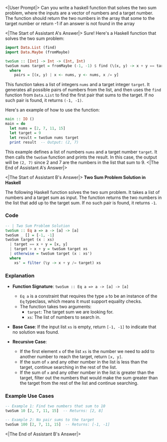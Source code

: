 <|User Prompt|>
Can you write a haskell function that solves the two sum problem, where the inputs are a vector of numbers and a target number. The function should return the two numbers in the array that some to the target number or return -1 if an answer is not found in the array

<|The Start of Assistant A's Answer|>
Sure! Here's a Haskell function that solves the two sum problem:

```haskell
import Data.List (find)
import Data.Maybe (fromMaybe)

twoSum :: [Int] -> Int -> (Int, Int)
twoSum nums target = fromMaybe (-1, -1) $ find (\(x, y) -> x + y == target) pairs
  where
    pairs = [(x, y) | x <- nums, y <- nums, x /= y]
```

This function takes a list of integers `nums` and a target integer `target`. It generates all possible pairs of numbers from the list, and then uses the `find` function from `Data.List` to find the first pair that sums to the target. If no such pair is found, it returns `(-1, -1)`.

Here's an example of how to use the function:

```haskell
main :: IO ()
main = do
  let nums = [2, 7, 11, 15]
  let target = 9
  let result = twoSum nums target
  print result  -- Output: (2, 7)
```

This example defines a list of numbers `nums` and a target number `target`. It then calls the `twoSum` function and prints the result. In this case, the output will be `(2, 7)` since 2 and 7 are the numbers in the list that sum to 9.
<|The End of Assistant A's Answer|>

<|The Start of Assistant B's Answer|>
**Two Sum Problem Solution in Haskell**

The following Haskell function solves the two sum problem. It takes a list of numbers and a target sum as input. The function returns the two numbers in the list that add up to the target sum. If no such pair is found, it returns `-1`.

### Code

```haskell
-- | Two Sum Problem Solution
twoSum :: Eq a => a -> [a] -> [a]
twoSum _ [] = [-1, -1]
twoSum target (x : xs)
  | target == x + y = [x, y]
  | target > x + y = twoSum target xs
  | otherwise = twoSum target (x : xs')
  where
    xs' = filter (\y -> x + y /= target) xs
```

### Explanation

- **Function Signature**: `twoSum :: Eq a => a -> [a] -> [a]`
  - `Eq a` is a constraint that requires the type `a` to be an instance of the `Eq` typeclass, which means it must support equality checks.
  - The function takes two arguments:
    - `target`: The target sum we are looking for.
    - `xs`: The list of numbers to search in.

- **Base Case**: If the input list `xs` is empty, return `[-1, -1]` to indicate that no solution was found.

- **Recursive Case**:
  - If the first element `x` of the list `xs` is the number we need to add to another number to reach the target, return `[x, y]`.
  - If the sum of `x` and any other number in the list is less than the target, continue searching in the rest of the list.
  - If the sum of `x` and any other number in the list is greater than the target, filter out the numbers that would make the sum greater than the target from the rest of the list and continue searching.

### Example Use Cases

```haskell
-- Example 1: Find two numbers that sum to 10
twoSum 10 [2, 7, 11, 15]  -- Returns: [2, 8]

-- Example 2: No pair sums to the target
twoSum 100 [2, 7, 11, 15]  -- Returns: [-1, -1]
```
<|The End of Assistant B's Answer|>